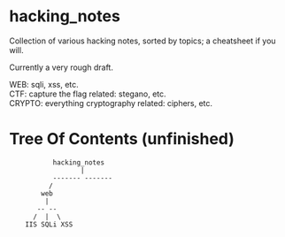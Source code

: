 # hacking_notes                 

Collection of various hacking notes, sorted by topics; a cheatsheet if you will.

Currently a very rough draft.

WEB: sqli, xss, etc.  
CTF: capture the flag related: stegano, etc.  
CRYPTO: everything cryptography related: ciphers, etc.  

Tree Of Contents (unfinished)
=============================

               hacking_notes
                      |
               ------- -------
              /
            web
             |
           -- --
          /  |  \
        IIS SQLi XSS
